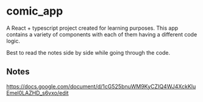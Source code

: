 # comic_app

A React + typescript project created for learning purposes.
This app contains a variety of components with each of them having a different code logic.

Best to read the notes side by side while going through the code.

## Notes

https://docs.google.com/document/d/1cG525bnuWM9KyCZIQ4WJ4XckKluEmel0LAZHD_s6vxo/edit
